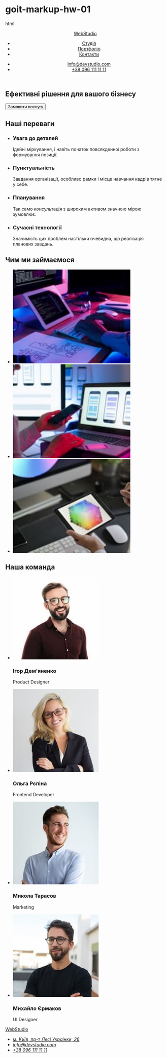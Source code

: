 # goit-markup-hw-01
html
<!DOCTYPE html>
<html lang="uk">
  <head>
    <meta charset="UTF-8" />
    <meta http-equiv="X-UA-Compatible" content="IE=edge" />
    <meta name="viewport" content="width=device-width, initial-scale=1.0" />
    <title>WebStudio</title>
  </head>
  <body>
    <header>
      <nav>
        <a href="#">WebStudio</a>
        <ul>
          <li><a href="#">Студія</a></li>
          <li><a href="#">Портфоліо</a></li>
          <li><a href="#">Контакти</a></li>
        </ul>
      </nav>
      <ul>
        <li>
          <a href="mailto:info@devstudio.com" lang="en">info@devstudio.com</a>
        </li>
        <li><a href="tel:+380961111111">+38 096 111 11 11</a></li>
      </ul>
    </header>
    <main>
      <section>
        <h1>Ефективні рішення для вашого бізнесу</h1>
        <button type="button">Замовити послугу</button>
      </section>
      <section>
        <h2>Наші переваги</h2>
        <ul>
          <li>
            <h3>Увага до деталей</h3>
            <p>
              Ідейні міркування, і навіть початок повсякденної роботи з
              формування позиції.
            </p>
          </li>
          <li>
            <h3>Пунктуальність</h3>
            <p>
              Завдання організації, особливо рамки і місце навчання кадрів тягне
              у себе.
            </p>
          </li>
          <li>
            <h3>Планування</h3>
            <p>
              Так само консультація з широким активом значною мірою зумовлює.
            </p>
          </li>
          <li>
            <h3>Сучасні технології</h3>
            <p>
              Значимість цих проблем настільки очевидна, що реалізація планових
              завдань.
            </p>
          </li>
        </ul>
      </section>
      <section>
        <h2>Чим ми займаємося</h2>
        <ul>
          <li>
            <img
              src="images/img1.jpg"
              alt="чоловік працює за компьютером та планшетом"
              width="370"
            />
          </li>
          <li>
            <img
              src="images/img2.jpg"
              alt="жінка працює за телефоном та компьютером"
              width="370"
            />
          </li>
          <li>
            <img
              src="images/img3.jpg"
              alt="людина працює за планшетом"
              width="370"
            />
          </li>
        </ul>
      </section>
      <section>
        <h2>Наша команда</h2>
        <ul>
          <li>
            <img src="images/img4.jpg" alt="Product Designer" width="270" />
            <h3>Ігор Дем'яненко</h3>
            <p>Product Designer</p>
          </li>
          <li>
            <img src="images/img5.jpg" alt="Frontend Developer" width="270" />
            <h3>Ольга Рєпіна</h3>
            <p>Frontend Developer</p>
          </li>
          <li>
            <img src="images/img6.jpg" alt="Marketing" width="270" />
            <h3>Микола Тарасов</h3>
            <p>Marketing</p>
          </li>
          <li>
            <img src="images/img7.jpg" alt="UI Designer" width="270" />
            <h3>Михайло Єрмаков</h3>
            <p>UI Designer</p>
          </li>
        </ul>
      </section>
    </main>
    <footer>
      <a href="#">WebStudio</a>
      <address>
        <ul>
          <li>
            <a
              href="https://goo.gl/maps/CPtrU1FHBa2aNyZL9"
              target="_blank"
              rel="noopener noreferrer nofollow"
              >м. Київ, пр-т Лесі Украінки, 26</a
            >
          </li>
          <li>
            <a href="mailto:info@devstudio.com" lang="en">info@devstudio.com</a>
          </li>
          <li><a href="tel:+380961111111">+38 096 111 11 11</a></li>
        </ul>
      </address>
    </footer>
  </body>
</html> 
